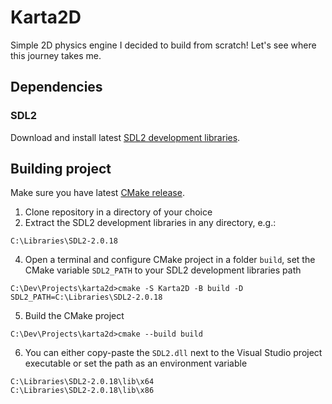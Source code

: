 # Karta2D
Simple 2D physics engine I decided to build from scratch! Let's see where this journey takes me.

## Dependencies
### SDL2
Download and install latest [SDL2 development libraries](https://www.libsdl.org/download-2.0.php).

## Building project
Make sure you have latest [CMake release](https://cmake.org/download/).

1. Clone repository in a directory of your choice
2. Extract the SDL2 development libraries in any directory, e.g.:
```
C:\Libraries\SDL2-2.0.18
```
4. Open a terminal and configure CMake project in a folder `build`, set the CMake variable `SDL2_PATH` to your SDL2 development libraries path
```
C:\Dev\Projects\karta2d>cmake -S Karta2D -B build -D SDL2_PATH=C:\Libraries\SDL2-2.0.18
```
5. Build the CMake project
```
C:\Dev\Projects\karta2d>cmake --build build
```
6. You can either copy-paste the `SDL2.dll` next to the Visual Studio project executable or set the path as an environment variable
```
C:\Libraries\SDL2-2.0.18\lib\x64
C:\Libraries\SDL2-2.0.18\lib\x86
```